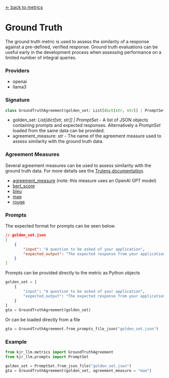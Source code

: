 [<- back to metrics](./metrics.md)
# Ground Truth
The ground truth metric is used to assess the similarity of a response against
a pre-defined, verified response. Ground truth evaluations can be useful early
in the development process when assessing performance on a limited number of
integral queries.

### Providers
* openai
* llama3

### Signature
```python
class GroundTruthAgreement(golden_set: List[dict[str, str]] | PromptSet, agreement_measure = "agreement_measure")
```
* golden_set: *List[dict[str, str]] | PromptSet* - A list of JSON objects
containing prompts and expected responses. Alternatively a *PromptSet* loaded
from the same data can be provided.
* agreement_measure: *str* - The name of the agreement measure used to assess
similarity with the ground truth data.
### Agreement Measures
Several agreement measures can be used to assess similarity with the ground
truth data. For more details see the [Trulens documentation](https://www.trulens.org/trulens_eval/evaluation/feedback_implementations/stock/#ground-truth-agreement).

* [agreement_measure](https://www.trulens.org/trulens_eval/evaluation/feedback_implementations/stock/#trulens_eval.feedback.groundtruth.GroundTruthAgreement.agreement_measure) (note: this measure uses an OpenAI GPT model)
* [bert_score](https://www.trulens.org/trulens_eval/evaluation/feedback_implementations/stock/#trulens_eval.feedback.groundtruth.GroundTruthAgreement.bert_score)
* [bleu](https://www.trulens.org/trulens_eval/evaluation/feedback_implementations/stock/#trulens_eval.feedback.groundtruth.GroundTruthAgreement.bleu)
* [mae](https://www.trulens.org/trulens_eval/evaluation/feedback_implementations/stock/#trulens_eval.feedback.groundtruth.GroundTruthAgreement.mae)
* [rouge](https://www.trulens.org/trulens_eval/evaluation/feedback_implementations/stock/#trulens_eval.feedback.groundtruth.GroundTruthAgreement.rouge)

### Prompts
The expected format for prompts can be seen below.
```JSON
// golden_set.json
[
    {
        "input": "A question to be asked of your application",
        "expected_output": "The expected response from your application"
    }
]
```
Prompts can be provided directly to the metric as Python objects
```python
golden_set = [
    {
        "input": "A question to be asked of your application",
        "expected_output": "The expected response from your application"
    }
]
gta = GroundTruthAgreement(golden_set)
```
Or can be loaded directly from a file
```python
gta = GroundTruthAgreement.from_prompts_file_json("golden_set.json")
```

### Example
```python
from kjr_llm.metrics import GroundTruthAgreement
from kjr_llm.prompts import PromptSet

golden_set = PromptSet.from_json_file("golden_set.json")
gta = GroundTruthAgreement(golden_set, agreement_measure = "mae")
```
